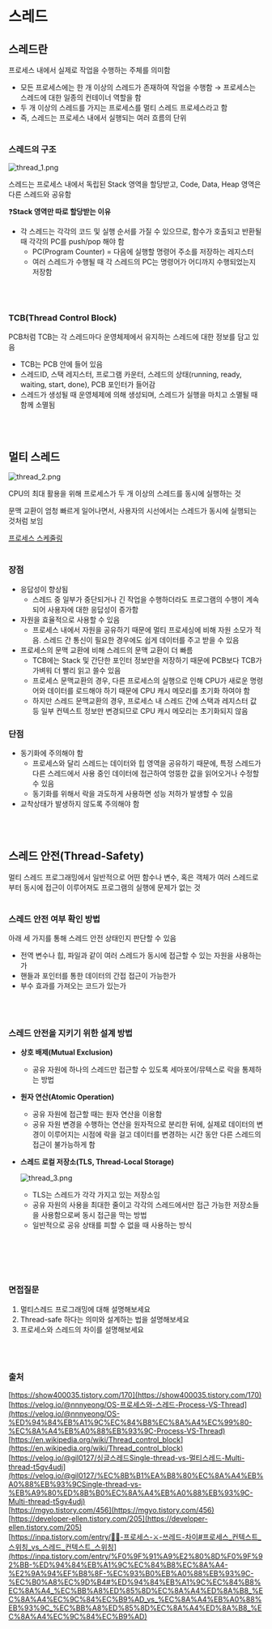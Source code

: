 # 스레드
## 스레드란

프로세스 내에서 실제로 작업을 수행하는 주체를 의미함

- 모든 프로세스에는 한 개 이상의 스레드가 존재하여 작업을 수행함 → 프로세스는 스레드에 대한 일종의 컨테이너 역할을 함
- 두 개 이상의 스레드를 가지는 프로세스를 멀티 스레드 프로세스라고 함
- 즉, 스레드는 프로세스 내에서 실행되는 여러 흐름의 단위
<br></br>
### 스레드의 구조

![thread_1.png](./image/thread_1.png)

스레드는 프로세스 내에서 독립된 Stack 영역을 할당받고, Code, Data, Heap 영역은 다른 스레드와 공유함

❓**Stack 영역만 따로 할당받는 이유**

- 각 스레드는 각각의 코드 및 실행 순서를 가질 수 있으므로, 함수가 호출되고 반환될 때 각각의 PC를 push/pop 해야 함
    - PC(Program Counter) = 다음에 실행할 명령어 주소를 저장하는 레지스터
    - 여러 스레드가 수행될 때 각 스레드의 PC는 명령어가 어디까지 수행되었는지 저장함

<br></br>

### TCB(Thread Control Block)

PCB처럼 TCB는 각 스레드마다 운영체제에서 유지하는 스레드에 대한 정보를 담고 있음

- TCB는 PCB 안에 들어 있음
- 스레드ID, 스택 레지스터, 프로그램 카운터, 스레드의 상태(running, ready, waiting, start, done), PCB  포인터가 들어감
- 스레드가 생성될 때 운영체제에 의해 생성되며, 스레드가 실행을 마치고 소멸될 때 함께 소멸됨

<br></br>

## 멀티 스레드

![thread_2.png](./image/thread_2.png)

CPU의 최대 활용을 위해 프로세스가 두 개 이상의 스레드를 동시에 실행하는 것 

문맥 교환이 엄청 빠르게 일어나면서, 사용자의 시선에서는 스레드가 동시에 실행되는 것처럼 보임 

[프로세스 스케줄링](https://github.com/psyStudy/CS_study/blob/main/OS/프로세스%20스케줄링(Process%20Schedulling).md)
<br></br>
### **장점**
- 응답성이 향상됨
    - 스레드 중 일부가 중단되거나 긴 작업을 수행하더라도 프로그램의 수행이 계속 되어 사용자에 대한 응답성이 증가함
- 자원을 효율적으로 사용할 수 있음
    - 프로세스 내에서 자원을 공유하기 때문에 멀티 프로세싱에 비해 자원 소모가 적음. 스레드 간 통신이 필요한 경우에도 쉽게 데이터를 주고 받을 수 있음
- 프로세스의 문맥 교환에 비해 스레드의 문맥 교환이 더 빠름
    - TCB에는 Stack 및 간단한 포인터 정보만을 저장하기 때문에 PCB보다 TCB가 가벼워 더 빨리 읽고 쓸수 있음
    - 프로세스 문맥교환의 경우, 다른 프로세스의 실행으로 인해 CPU가 새로운 명령어와 데이터를 로드해야 하기 때문에 CPU 캐시 메모리를 초기화 하여야 함
    - 하지만 스레드 문맥교환의 경우, 프로세스 내 스레드 간에 스택과 레지스터 값 등 일부 컨텍스트 정보만 변경되므로 CPU 캐시 메모리는 초기화되지 않음

### **단점**

- 동기화에 주의해야 함
    - 프로세스와 달리 스레드는 데이터와 힙 영역을 공유하기 때문에, 특정 스레드가 다른 스레드에서 사용 중인 데이터에 접근하여 엉뚱한 값을 읽어오거나 수정할 수 있음
    - 동기화를 위해서 락을 과도하게 사용하면 성능 저하가 발생할 수 있음
- 교착상태가 발생하지 않도록 주의해야 함

<br></br>

## 스레드 안전(Thread-Safety)
멀티 스레드 프로그래밍에서 일반적으로 어떤 함수나 변수, 혹은 객체가 여러 스레드로부터 동시에 접근이 이루어져도 프로그램의 실행에 문제가 없는 것 
<br></br>
### 스레드 안전 여부 확인 방법
아래 세 가지를 통해 스레드 안전 상태인지 판단할 수 있음

- 전역 변수나 힙, 파일과 같이 여러 스레드가 동시에 접근할 수 있는 자원을 사용하는가
- 핸들과 포인터를 통한 데이터의 간접 접근이 가능한가
- 부수 효과를 가져오는 코드가 있는가

<br></br>
### 스레드 안전을 지키기 위한 설계 방법
- **상호 배제(Mutual Exclusion)**
    - 공유 자원에 하나의 스레드만 접근할 수 있도록 세마포어/뮤텍스로 락을 통제하는 방법

- **원자 연산(Atomic Operation)**
    - 공유 자원에 접근할 때는 원자 연산을 이용함
    - 공유 자원 변경을 수행하는 연산을 원자적으로 분리한 뒤에, 실제로 데이터의 변경이 이루어지는 시점에 락을 걸고 데이터를 변경하는 시간 동안 다른 스레드의 접근이 불가능하게 함

- **스레드 로컬 저장소(TLS, Thread-Local Storage)**
    
    ![thread_3.png](./image/thread_3.png)
    
    - TLS는 스레드가 각각 가지고 있는 저장소임
    - 공유 자원의 사용을 최대한 줄이고 각각의 스레드에서만 접근 가능한 저장소들을 사용함으로써 동시 접근을 막는 방법
    - 일반적으로 공유 상태를 피할 수 없을 때 사용하는 방식

<br></br>
<br></br>

### 면접질문
1. 멀티스레드 프로그래밍에 대해 설명해보세요
2. Thread-safe 하다는 의미와 설계하는 법을 설명해보세요
3. 프로세스와 스레드의 차이를 설명해보세요

<br></br>
### 출처
[https://show400035.tistory.com/170](https://show400035.tistory.com/170)       
[https://velog.io/@nnnyeong/OS-프로세스와-스레드-Process-VS-Thread](https://velog.io/@nnnyeong/OS-%ED%94%84%EB%A1%9C%EC%84%B8%EC%8A%A4%EC%99%80-%EC%8A%A4%EB%A0%88%EB%93%9C-Process-VS-Thread)      
[https://en.wikipedia.org/wiki/Thread_control_block](https://en.wikipedia.org/wiki/Thread_control_block)      
[https://velog.io/@gil0127/싱글스레드Single-thread-vs-멀티스레드-Multi-thread-t5gv4udj](https://velog.io/@gil0127/%EC%8B%B1%EA%B8%80%EC%8A%A4%EB%A0%88%EB%93%9CSingle-thread-vs-%EB%A9%80%ED%8B%B0%EC%8A%A4%EB%A0%88%EB%93%9C-Multi-thread-t5gv4udj)     
[https://mgyo.tistory.com/456](https://mgyo.tistory.com/456)      
[https://developer-ellen.tistory.com/205](https://developer-ellen.tistory.com/205)       
[https://inpa.tistory.com/entry/👩‍💻-프로세스-⚔️-쓰레드-차이#프로세스_컨텍스트_스위칭_vs_스레드_컨텍스트_스위칭](https://inpa.tistory.com/entry/%F0%9F%91%A9%E2%80%8D%F0%9F%92%BB-%ED%94%84%EB%A1%9C%EC%84%B8%EC%8A%A4-%E2%9A%94%EF%B8%8F-%EC%93%B0%EB%A0%88%EB%93%9C-%EC%B0%A8%EC%9D%B4#%ED%94%84%EB%A1%9C%EC%84%B8%EC%8A%A4_%EC%BB%A8%ED%85%8D%EC%8A%A4%ED%8A%B8_%EC%8A%A4%EC%9C%84%EC%B9%AD_vs_%EC%8A%A4%EB%A0%88%EB%93%9C_%EC%BB%A8%ED%85%8D%EC%8A%A4%ED%8A%B8_%EC%8A%A4%EC%9C%84%EC%B9%AD)
